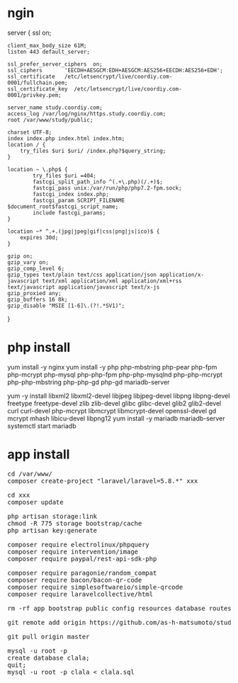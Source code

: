 # ngin
server {
	ssl on;

	client_max_body_size 61M;
	listen 443 default_server;

	ssl_prefer_server_ciphers  on;
	ssl_ciphers		  'EECDH+AESGCM:EDH+AESGCM:AES256+EECDH:AES256+EDH';
	ssl_certificate	  /etc/letsencrypt/live/coordiy.com-0001/fullchain.pem;
	ssl_certificate_key  /etc/letsencrypt/live/coordiy.com-0001/privkey.pem;

	server_name study.coordiy.com;
	access_log /var/log/nginx/https.study.coordiy.com;
	root /var/www/study/public;

	charset UTF-8;
	index index.php index.html index.htm;
	location / {
		try_files $uri $uri/ /index.php?$query_string;
	}

	location ~ \.php$ {
			try_files $uri =404;
			fastcgi_split_path_info ^(.+\.php)(/.+)$;
			fastcgi_pass unix:/var/run/php/php7.2-fpm.sock;
			fastcgi_index index.php;
			fastcgi_param SCRIPT_FILENAME $document_root$fastcgi_script_name;
			include fastcgi_params;
	}

	location ~* ^.+.(jpg|jpeg|gif|css|png|js|ico)$ {
		expires 30d;
	}

	gzip on;
	gzip_vary on;
	gzip_comp_level 6;
	gzip_types text/plain text/css application/json application/x-javascript text/xml application/xml application/xml+rss text/javascript application/javascript text/x-js
	gzip_proxied any;
	gzip_buffers 16 8k;
	gzip_disable "MSIE [1-6]\.(?!.*SV1)";

}


# php install
yum install -y nginx
yum install -y php php-mbstring php-pear php-fpm php-mcrypt php-mysql php-php-fpm php-php-mysqlnd php-php-mcrypt php-php-mbstring php-php-gd php-gd mariadb-server

yum -y install libxml2 libxml2-devel libjpeg libjpeg-devel libpng libpng-devel freetype freetype-devel zlib zlib-devel glibc glibc-devel glib2 glib2-devel curl curl-devel php-mcrypt libmcrypt libmcrypt-devel openssl-devel gd mcrypt mhash libicu-devel libpng12
yum install -y mariadb mariadb-server
systemctl start mariadb



# app install
<pre>
cd /var/www/
composer create-project "laravel/laravel=5.8.*" xxx

cd xxx
composer update

php artisan storage:link
chmod -R 775 storage bootstrap/cache
php artisan key:generate

composer require electrolinux/phpquery
composer require intervention/image
composer require paypal/rest-api-sdk-php

composer require paragonie/random_compat
composer require bacon/bacon-qr-code
composer require simplesoftwareio/simple-qrcode
composer require laravelcollective/html

rm -rf app bootstrap public config resources database routes composer.json package.json

git remote add origin https://github.com/as-h-matsumoto/study.git

git pull origin master

mysql -u root -p
create database clala;
quit;
mysql -u root -p clala < clala.sql
</pre>
